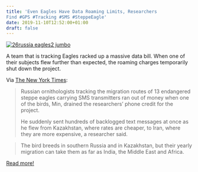 ```yaml
---
title: 'Even Eagles Have Data Roaming Limits, Researchers
Find #GPS #Tracking #SMS #SteppeEagle'
date: 2019-11-10T12:52:00+01:00
draft: false
---
```


[![26russia eagles2 jumbo](https://cdn-blog.adafruit.com/uploads/2019/11/26russia-eagles2-jumbo.jpg "26russia-eagles2-jumbo.jpg")](https://www.nytimes.com/2019/10/26/world/europe/eagles-data-roaming-charges.html)

A team that is tracking Eagles racked up a massive data bill. When one of their subjects flew further than expected, the roaming charges temporarily shut down the project.

Via [The New York Times](https://www.nytimes.com/2019/10/26/world/europe/eagles-data-roaming-charges.html):

> Russian ornithologists tracking the migration routes of 13 endangered steppe eagles carrying SMS transmitters ran out of money when one of the birds, Min, drained the researchers’ phone credit for the project.
> 
> He suddenly sent hundreds of backlogged text messages at once as he flew from Kazakhstan, where rates are cheaper, to Iran, where they are more expensive, a researcher said.

> The bird breeds in southern Russia and in Kazakhstan, but their yearly migration can take them as far as India, the Middle East and Africa.

[Read more!](https://www.nytimes.com/2019/10/26/world/europe/eagles-data-roaming-charges.html)